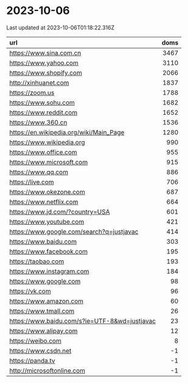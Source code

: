 # 2023-10-06

<!-- BEGIN -->
Last updated at 2023-10-06T01:18:22.316Z

url | doms
:- | -:
https://www.sina.com.cn | 3467
https://www.yahoo.com | 3110
https://www.shopify.com | 2066
http://xinhuanet.com | 1837
https://zoom.us | 1788
https://www.sohu.com | 1682
https://www.reddit.com | 1652
https://www.360.cn | 1536
https://en.wikipedia.org/wiki/Main_Page | 1280
https://www.wikipedia.org | 990
https://www.office.com | 955
https://www.microsoft.com | 915
https://www.qq.com | 886
https://live.com | 706
https://www.okezone.com | 687
https://www.netflix.com | 664
https://www.jd.com/?country=USA | 601
https://www.youtube.com | 421
https://www.google.com/search?q=justjavac | 414
https://www.baidu.com | 303
https://www.facebook.com | 195
https://taobao.com | 193
https://www.instagram.com | 184
https://www.google.com | 98
https://vk.com | 96
https://www.amazon.com | 60
https://www.tmall.com | 26
https://www.baidu.com/s?ie=UTF-8&wd=justjavac | 23
https://www.alipay.com | 12
https://weibo.com | 8
https://www.csdn.net | -1
https://panda.tv | -1
http://microsoftonline.com | -1
<!-- END -->
